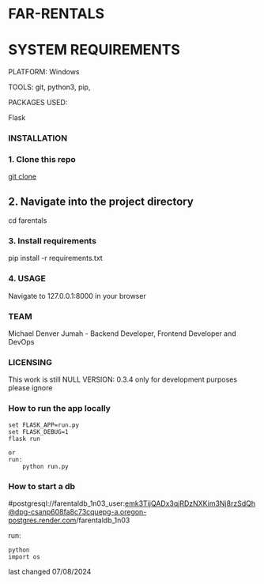 # FAR-RENTALS

# SYSTEM REQUIREMENTS
PLATFORM: Windows

TOOLS: git, python3, pip,

PACKAGES USED:

Flask

### INSTALLATION
### 1. Clone this repo

[git clone](https://github.com/michaeljumah/FAR-RENTAL.git)

## 2. Navigate into the project directory

cd farentals

### 3. Install requirements

pip install -r requirements.txt

### 4. USAGE
Navigate to 127.0.0.1:8000 in your browser

### TEAM
Michael Denver Jumah - Backend Developer, Frontend Developer and DevOps
### LICENSING
This work is still NULL
VERSION: 0.3.4 only for development purposes please ignore


### How to run the app locally
    set FLASK_APP=run.py 
    set FLASK_DEBUG=1
    flask run

    or
    run:
        python run.py

### How to start a db 

#postgresql://farentaldb_1n03_user:emk3TijQADx3qjRDzNXKim3Nj8rzSdQh@dpg-csanp608fa8c73cquepg-a.oregon-postgres.render.com/farentaldb_1n03

run:

    python
    import os



last changed 07/08/2024
